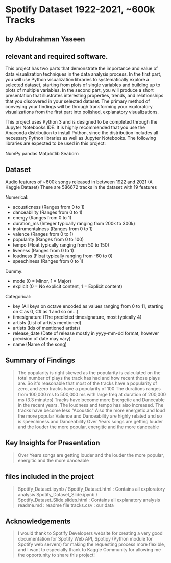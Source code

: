 # Spotify Dataset 1922-2021, ~600k Tracks
## by Abdulrahman Yaseen


## relevant and required software.

This project has two parts that demonstrate the importance and value of data visualization techniques in the data analysis process. In the first part, you will use Python visualization libraries to systematically explore a selected dataset, starting from plots of single variables and building up to plots of multiple variables. In the second part, you will produce a short presentation that illustrates interesting properties, trends, and relationships that you discovered in your selected dataset. The primary method of conveying your findings will be through transforming your exploratory visualizations from the first part into polished, explanatory visualizations.

This project uses Python 3 and is designed to be completed through the Jupyter Notebooks IDE. It is highly recommended that you use the Anaconda distribution to install Python, since the distribution includes all necessary Python libraries as well as Jupyter Notebooks. The following libraries are expected to be used in this project:

NumPy
pandas
Matplotlib
Seaborn

## Dataset


Audio features of ~600k songs released in between 1922 and 2021 (A Kaggle Dataset)
There are 586672 tracks in the dataset with 19 features

Numerical:
- acousticness (Ranges from 0 to 1)
- danceability (Ranges from 0 to 1)
- energy (Ranges from 0 to 1)
- duration_ms (Integer typically ranging from 200k to 300k)
- instrumentalness (Ranges from 0 to 1)
- valence (Ranges from 0 to 1)
- popularity (Ranges from 0 to 100)
- tempo (Float typically ranging from 50 to 150)
- liveness (Ranges from 0 to 1)
- loudness (Float typically ranging from -60 to 0)
- speechiness (Ranges from 0 to 1)

Dummy:

- mode (0 = Minor, 1 = Major)
- explicit (0 = No explicit content, 1 = Explicit content)

Categorical:

- key (All keys on octave encoded as values ranging from 0 to 11, starting on C as 0, C# as 1 and so on…)
- timesignature (The predicted timesignature, most typically 4)
- artists (List of artists mentioned)
- artists (Ids of mentioned artists)
- release_date (Date of release mostly in yyyy-mm-dd format, however precision of date may vary)
- name (Name of the song)


## Summary of Findings

> The popularity is right skewed as the popularity is calculated on the total number of plays the track has had and how recent those plays are. So it's reasonable that most of 
> the tracks have a popularity of zero, and zero tracks have a popularity of 100
> The durations ranges from 100,000 ms to 500,000 ms with large freq at duration of 200,000 ms (3.3 minutes)
> Tracks have become more Energetic and Danceable in the recent years. The loudness and tempo has also increased. The tracks have become less "Acoustic" Also the more energetic and loud the more popular
> Valence and Danceability are highly related and so is speechiness and Danceability
> Over Years songs are getting louder and the louder the more popular, energitic and the more danceable


## Key Insights for Presentation

> Over Years songs are getting louder and the louder the more popular, energitic and the more danceable

## files included in the project

> Spotify_Dataset.ipynb / Spotify_Dataset.html : Contains all exploratory analysis
> Spotify_Dataset_Slide.ipynb / Spotify_Dataset_Slide.slides.html : Contains all explanatory analysis
> readme.md : readme file
> tracks.csv : our data

## Acknowledgements

> I would thank to Spotify Developers website for creating a very good documentation for Spotify Web API, Spotipy (Python module for Spotify web servers) for making the requesting process more flexible, and I want to especially thank to Kaggle Community for allowing me the opportunity to share this project!
